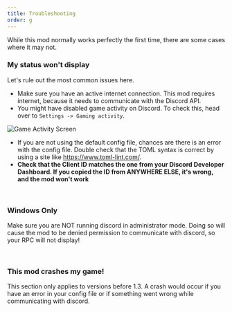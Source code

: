```yaml
---
title: Troubleshooting
order: g
---
```

While this mod normally works perfectly the first time, there are some cases where it may not.

### My status won't display

Let's rule out the most common issues here.

* Make sure you have an active internet connection. This mod requires internet, because it needs to communicate with the Discord API.
* You might have disabled game activity on Discord. To check this, head over to `Settings -> Gaming activity`.

![Game Activity Screen](https://cdn.firstdarkdev.xyz/docs/srpc/game-act.png)

* If you are not using the default config file, chances are there is an error with the config file. Double check that the TOML syntax is correct by using a site like https://www.toml-lint.com/.
* **Check that the Client ID matches the one from your Discord Developer Dashboard. If you copied the ID from ANYWHERE ELSE, it's wrong, and the mod won't work**

&nbsp;  

### Windows Only

Make sure you are NOT running discord in administrator mode. Doing so will cause the mod to be denied permission to communicate with discord, so your RPC will not display!

&nbsp;

### This mod crashes my game!

This section only applies to versions before 1.3. A crash would occur if you have an error in your config file or if something went wrong while communicating with discord.
